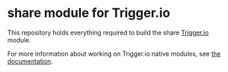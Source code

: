 # share module for Trigger.io

This repository holds everything required to build the share [Trigger.io](https://trigger.io/) module.

For more information about working on Trigger.io native modules, see [the documentation](https://trigger.io/docs/current/api/native_modules/index.html).